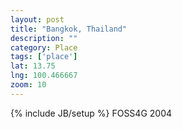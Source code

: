 ```yaml
---
layout: post
title: "Bangkok, Thailand"
description: ""
category: Place
tags: ['place']
lat: 13.75
lng: 100.466667
zoom: 10
---
```

{% include JB/setup %}
FOSS4G 2004
